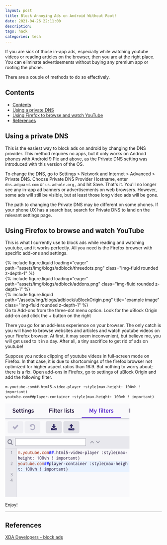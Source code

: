 ```yaml
---
layout: post
title: Block Annoying Ads on Android Without Root!
date: 2021-04-26 22:11:00
description: 
tags: hack
categories: tech 
---
```


If you are sick of those in-app ads, especially while watching youtube videos or reading articles on the browser, then you are at the right place. You can eliminate advertisements without buying any premium app or rooting the phone.

There are a couple of methods to do so effectively.

## Contents
- [Contents](#contents)
- [Using a private DNS](#using-a-private-dns)
- [Using Firefox to browse and watch YouTube](#using-firefox-to-browse-and-watch-youtube)
- [References](#references)

## Using a private DNS

This is the easiest way to block ads on android by changing the DNS provider. This method requires no apps, but it only works on Android phones with Android 9 Pie and above, as the Private DNS setting was introduced with this version of the OS.

To change the DNS, go to Settings > Network and Internet > Advanced > Private DNS. Choose Private DNS Provider Hostname, enter `dns.adguard.com` or `us.adhole.org,` and hit Save. That's it. You'll no longer see any in-app ad banners or advertisements on web browsers. However, some ads will still be visible, but at least those long video ads will be gone.

The path to changing the Private DNS may be different on some phones. If your phone UX has a search bar, search for Private DNS to land on the relevant settings page.

## Using Firefox to browse and watch YouTube

This is what I currently use to block ads while reading and watching youtube, and it works perfectly. All you need is the Firefox browser with specific add-ons and settings.

<div class="row mt-3">
    <div class="col-sm mt-3 mt-md-0">
        {% include figure.liquid loading="eager" path="assets/img/blogs/adblock/threedots.png" class="img-fluid rounded z-depth-1" %}
    </div>
    <div class="col-sm mt-3 mt-md-0">
        {% include figure.liquid loading="eager" path="assets/img/blogs/adblock/addons.png" class="img-fluid rounded z-depth-1" %}
    </div>
    <div class="col-sm mt-3 mt-md-0">
        {% include figure.liquid path="/assets/img/blogs/adblock/uBlockOrigin.png" title="example image" class="img-fluid rounded z-depth-1" %}
    </div>
</div>
<div class="caption">
    Go to Add-ons from the three-dot menu option. Look for the uBlock Origin add-on and click the + button on the right
</div>

There you go for an add-less experience on your browser. The only catch is you will have to browse websites and articles and watch youtube videos on your Firefox browser. At first, it may seem inconvenient, but believe me, you will get used to it in a day. After all, a tiny sacrifice to get rid of ads on youtube!

Suppose you notice clipping of youtube videos in full-screen mode on Firefox. In that case, it is due to shortcomings of the firefox browser not optimized for higher aspect ratios than 16:9. But nothing to worry about; there is a fix.
Open add-ons in Firefox, go to settings of uBlock Origin and add the following filter.

```
m.youtube.com##.html5-video-player :style(max-height: 100vh ! important)
youtube.com##player-container :style(max-height: 100vh ! important)
```
<img src="/assets/img/blogs/adblock/filter.png" width="400" height="300">

Enjoy! 

***

## References
[XDA Developers - block ads](https://www.xda-developers.com/block-ads-on-android/)